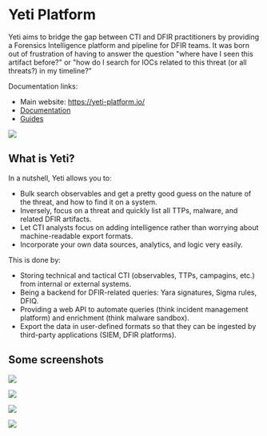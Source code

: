 # Yeti Platform

Yeti aims to bridge the gap between CTI and DFIR practitioners by providing a
Forensics Intelligence platform and pipeline for DFIR teams. It was born out of frustration
of having to answer the question "where have I seen this artifact before?" or
"how do I search for IOCs related to this threat (or all threats?) in my timeline?"

Documentation links:

* Main website: https://yeti-platform.io/
* [Documentation](https://yeti-platform.io/docs)
* [Guides](https://yeti-platform.io/guides)

![](https://yeti-platform.io/logo.png)

## What is Yeti?

In a nutshell, Yeti allows you to:

- Bulk search observables and get a pretty good guess on the nature of the
  threat, and how to find it on a system.
- Inversely, focus on a threat and quickly list all TTPs, malware, and related
  DFIR artifacts.
- Let CTI analysts focus on adding intelligence rather than worrying about
  machine-readable export formats.
- Incorporate your own data sources, analytics, and logic very easily.

This is done by:

- Storing technical and tactical CTI (observables, TTPs, campagins, etc.) from
  internal or external systems.
- Being a backend for DFIR-related queries: Yara signatures, Sigma rules, DFIQ.
- Providing a web API to automate queries (think incident management platform)
  and enrichment (think malware sandbox).
- Export the data in user-defined formats so that they can be ingested by
  third-party applications (SIEM, DFIR platforms).

## Some screenshots

![](https://yeti-platform.io/scattered.png)

![](https://yeti-platform.io/attack.png)

![](https://yeti-platform.io/vuln.png)

![](https://yeti-platform.io/intrusionset.png)

